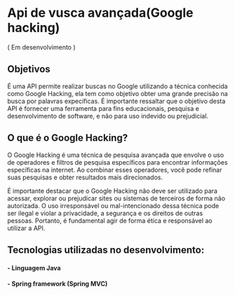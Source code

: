 # Api de vusca avançada(Google hacking)

( Em desenvolvimento )

## Objetivos 

É uma API permite realizar buscas no Google utilizando a técnica conhecida como Google Hacking,  ela tem como objetivo obter uma grande precisão na busca por palavras expecíficas. É importante ressaltar que o objetivo desta API é fornecer uma ferramenta para fins educacionais, pesquisa e desenvolvimento de software, e não para uso indevido ou prejudicial.

## O que é o Google Hacking?

O Google Hacking é uma técnica de pesquisa avançada que envolve o uso de operadores e filtros de pesquisa específicos para encontrar informações específicas na internet. Ao combinar esses operadores, você pode refinar suas pesquisas e obter resultados mais direcionados.

É importante destacar que o Google Hacking não deve ser utilizado para acessar, explorar ou prejudicar sites ou sistemas de terceiros de forma não autorizada. O uso irresponsável ou mal-intencionado dessa técnica pode ser ilegal e violar a privacidade, a segurança e os direitos de outras pessoas. Portanto, é fundamental agir de forma ética e responsável ao utilizar a API.

## Tecnologias utilizadas no desenvolvimento:

####  - Linguagem Java
####  - Spring framework (Spring MVC)